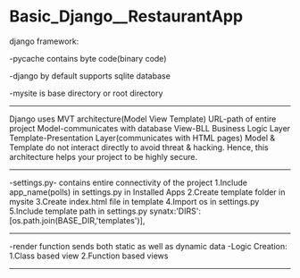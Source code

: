 # Basic_Django__RestaurantApp

django framework:

-pycache
contains byte code(binary code) 

-django by default supports sqlite database

-mysite is base directory or root directory

-----------------------------------------------------
Django uses MVT architecture(Model View Template)
URL-path of entire project
Model-communicates with database
View-BLL Business Logic Layer
Template-Presentation Layer(communicates with HTML pages)
Model & Template do not interact directly to avoid threat & hacking.
Hence, this architecture helps your project to be highly secure.

-------------------------------------------------------------
-settings.py- contains entire connectivity of the project
1.Include app_name(polls) in settings.py in Installed Apps
2.Create template folder in mysite
3.Create index.html file in template
4.Import os in settings.py
5.Include template path in settings.py 
synatx:'DIRS': [os.path.join(BASE_DIR,'templates')],

------------------------------------------------------------
-render function sends both static as well as dynamic data
-Logic Creation:
1.Class based view
2.Function based views

--------------------------------------------------------------
